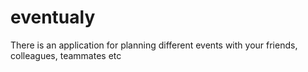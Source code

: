 # eventualy
There is an application for planning different events with your friends, colleagues, teammates etc 
